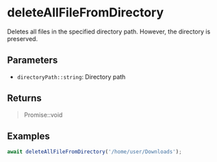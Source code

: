 # deleteAllFileFromDirectory <Lang js />

<NodeRequired en />

Deletes all files in the specified directory path. However, the directory is preserved.

## Parameters

- `directoryPath::string`: Directory path

## Returns

> Promise::void

## Examples

```javascript
await deleteAllFileFromDirectory('/home/user/Downloads');
```
